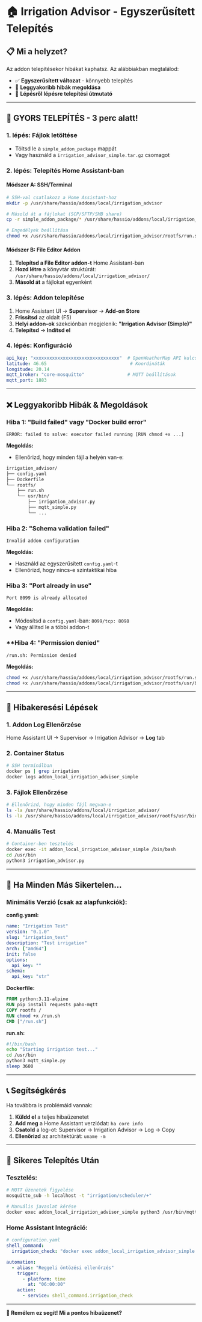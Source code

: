 # 🏠 **Irrigation Advisor - Egyszerűsített Telepítés**

## 📋 **Mi a helyzet?**

Az addon telepítésekor hibákat kaphatsz. Az alábbiakban megtalálod:
- ✅ **Egyszerűsített változat** - könnyebb telepítés
- 🔧 **Leggyakoribb hibák megoldása**  
- 📱 **Lépésről lépésre telepítési útmutató**

---

## 🚀 **GYORS TELEPÍTÉS - 3 perc alatt!**

### **1. lépés: Fájlok letöltése**
- Töltsd le a `simple_addon_package` mappát
- Vagy használd a `irrigation_advisor_simple.tar.gz` csomagot

### **2. lépés: Telepítés Home Assistant-ban**

#### **Módszer A: SSH/Terminal**
```bash
# SSH-val csatlakozz a Home Assistant-hoz
mkdir -p /usr/share/hassio/addons/local/irrigation_advisor

# Másold át a fájlokat (SCP/SFTP/SMB share)
cp -r simple_addon_package/* /usr/share/hassio/addons/local/irrigation_advisor/

# Engedélyek beállítása
chmod +x /usr/share/hassio/addons/local/irrigation_advisor/rootfs/run.sh
```

#### **Módszer B: File Editor Addon**
1. **Telepítsd a File Editor addon-t** Home Assistant-ban
2. **Hozd létre** a könyvtár struktúrát: `/usr/share/hassio/addons/local/irrigation_advisor/`
3. **Másold át** a fájlokat egyenként

### **3. lépés: Addon telepítése**
1. Home Assistant UI → **Supervisor** → **Add-on Store**
2. **Frissítsd** az oldalt (F5)
3. **Helyi addon-ok** szekciónban megjelenik: **"Irrigation Advisor (Simple)"**
4. **Telepítsd** → **Indítsd el**

### **4. lépés: Konfiguráció**
```yaml
api_key: "xxxxxxxxxxxxxxxxxxxxxxxxxxxxxxxx"  # OpenWeatherMap API kulcs
latitude: 46.65                               # Koordináták
longitude: 20.14
mqtt_broker: "core-mosquitto"                # MQTT beállítások
mqtt_port: 1883
```

---

## ❌ **Leggyakoribb Hibák & Megoldások**

### **Hiba 1: "Build failed" vagy "Docker build error"**
```
ERROR: failed to solve: executor failed running [RUN chmod +x ...]
```

**Megoldás:**
- Ellenőrizd, hogy minden fájl a helyén van-e:
```bash
irrigation_advisor/
├── config.yaml
├── Dockerfile  
└── rootfs/
    ├── run.sh
    └── usr/bin/
        ├── irrigation_advisor.py
        ├── mqtt_simple.py
        └── ...
```

### **Hiba 2: "Schema validation failed"**
```
Invalid addon configuration
```

**Megoldás:**
- Használd az egyszerűsített `config.yaml`-t
- Ellenőrizd, hogy nincs-e szintaktikai hiba

### **Hiba 3: "Port already in use"**
```
Port 8099 is already allocated
```

**Megoldás:**
- Módosítsd a `config.yaml`-ban: `8099/tcp: 8098` 
- Vagy állítsd le a többi addon-t

### **Hiba 4: "Permission denied" 
```
/run.sh: Permission denied
```

**Megoldás:**
```bash
chmod +x /usr/share/hassio/addons/local/irrigation_advisor/rootfs/run.sh
chmod +x /usr/share/hassio/addons/local/irrigation_advisor/rootfs/usr/bin/*.py
```

---

## 🐛 **Hibakeresési Lépések**

### **1. Addon Log Ellenőrzése**
Home Assistant UI → Supervisor → Irrigation Advisor → **Log** tab

### **2. Container Status**
```bash
# SSH terminálban
docker ps | grep irrigation
docker logs addon_local_irrigation_advisor_simple
```

### **3. Fájlok Ellenőrzése**
```bash
# Ellenőrizd, hogy minden fájl megvan-e
ls -la /usr/share/hassio/addons/local/irrigation_advisor/
ls -la /usr/share/hassio/addons/local/irrigation_advisor/rootfs/usr/bin/
```

### **4. Manuális Test**
```bash
# Container-ben tesztelés
docker exec -it addon_local_irrigation_advisor_simple /bin/bash
cd /usr/bin
python3 irrigation_advisor.py
```

---

## 🎯 **Ha Minden Más Sikertelen...**

### **Minimális Verzió** (csak az alapfunkciók):

**config.yaml:**
```yaml
name: "Irrigation Test"
version: "0.1.0"
slug: "irrigation_test"
description: "Test irrigation"
arch: ["amd64"]
init: false
options:
  api_key: ""
schema:
  api_key: "str"
```

**Dockerfile:**
```dockerfile
FROM python:3.11-alpine
RUN pip install requests paho-mqtt
COPY rootfs /
RUN chmod +x /run.sh
CMD ["/run.sh"]
```

**run.sh:**
```bash
#!/bin/bash
echo "Starting irrigation test..."
cd /usr/bin
python3 mqtt_simple.py
sleep 3600
```

---

## 📞 **Segítségkérés**

Ha továbbra is problémáid vannak:

1. **Küldd el** a teljes hibaüzenetet
2. **Add meg** a Home Assistant verziódat: `ha core info`
3. **Csatold** a log-ot: Supervisor → Irrigation Advisor → Log → Copy
4. **Ellenőrizd** az architektúrát: `uname -m`

---

## 🌟 **Sikeres Telepítés Után**

### **Tesztelés:**
```bash
# MQTT üzenetek figyelése
mosquitto_sub -h localhost -t "irrigation/scheduler/+"

# Manuális javaslat kérése  
docker exec addon_local_irrigation_advisor_simple python3 /usr/bin/mqtt_simple.py
```

### **Home Assistant Integráció:**
```yaml
# configuration.yaml
shell_command:
  irrigation_check: "docker exec addon_local_irrigation_advisor_simple python3 /usr/bin/mqtt_simple.py"

automation:
  - alias: "Reggeli öntözési ellenőrzés"
    trigger:
      - platform: time
        at: "06:00:00"
    action:
      - service: shell_command.irrigation_check
```

---

**🤞 Remélem ez segít! Mi a pontos hibaüzenet?**

